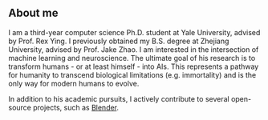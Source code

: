 ## About me
I am a third-year computer science Ph.D. student at Yale University, advised by Prof. Rex Ying. I previously obtained my B.S. degree at Zhejiang University, advised by Prof. Jake Zhao.
I am interested in the intersection of machine learning and neuroscience. The ultimate goal of his research is to transform humans - or at least himself - into AIs. This represents a pathway for humanity to transcend biological limitations (e.g. immortality) and is the only way for modern humans to evolve.

In addition to his academic pursuits, I actively contribute to several open-source projects, such as [Blender](https://projects.blender.org/Weikang-Qiu).
